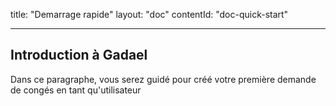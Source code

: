 title: "Demarrage rapide"
layout: "doc"
contentId: "doc-quick-start"

---

## Introduction à Gadael

Dans ce paragraphe, vous serez guidé pour créé votre première demande de congés en tant qu'utilisateur
